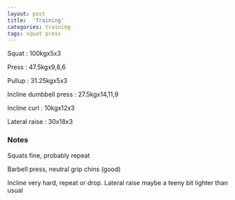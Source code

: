 ```yaml
---
layout: post
title:  'Training'
categories: training
tags: squat press
---
```


Squat : 100kgx5x3

Press  : 47.5kgx9,8,6

Pullup  : 31.25kgx5x3

Incline dumbbell press : 27.5kgx14,11,9

Incline curl  :  10kgx12x3

Lateral raise : 30x18x3

### Notes

Squats fine, probably repeat

Barbell press, neutral grip chins (good)

Incline very hard, repeat or drop. Lateral raise maybe a teeny bit lighter than usual
